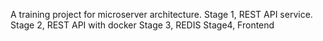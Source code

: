 A training project for microserver architecture.
Stage 1, REST API service.
Stage 2, REST API with docker
Stage 3, REDIS
Stage4, Frontend